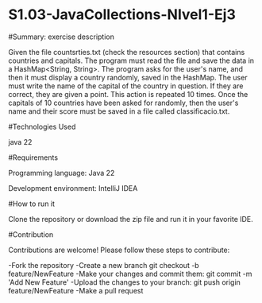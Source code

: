 # S1.03-JavaCollections-NIvel1-Ej3

#Summary: exercise description

Given the file countsrties.txt (check the resources section) that contains countries and capitals. The program must read the file and save the data in a HashMap<String, String>. The program asks for the user's name, and then it must display a country randomly, saved in the HashMap. The user must write the name of the capital of the country in question. If they are correct, they are given a point. This action is repeated 10 times. Once the capitals of 10 countries have been asked for randomly, then the user's name and their score must be saved in a file called classificacio.txt.

#Technologies Used

java 22

#Requirements

Programming language: Java 22

Development environment: IntelliJ IDEA

#How to run it

Clone the repository or download the zip file and run it in your favorite IDE.

#Contribution

Contributions are welcome! Please follow these steps to contribute:

-Fork the repository
-Create a new branch git checkout 
-b feature/NewFeature 
-Make your changes and commit them: git commit 
-m 'Add New Feature' 
-Upload the changes to your branch: git push origin feature/NewFeature 
-Make a pull request